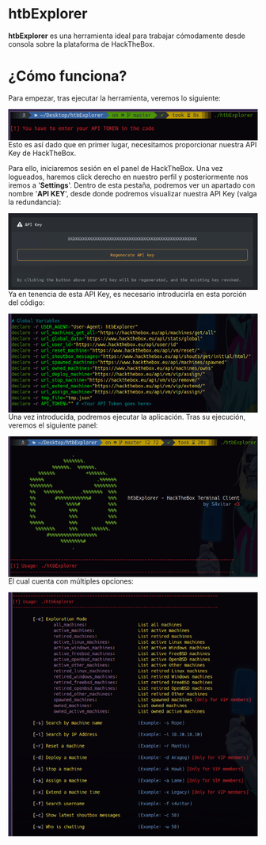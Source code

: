 # htbExplorer

**htbExplorer** es una herramienta ideal para trabajar cómodamente desde consola sobre la plataforma de HackTheBox.

¿Cómo funciona?
======
Para empezar, tras ejecutar la herramienta, veremos lo siguiente:

<p align="center">
<img src="Images/first.png"
        alt="First"
        style="float: left; margin-right: 10px;" />
</p>

Esto es así dado que en primer lugar, necesitamos proporcionar nuestra API Key de HackTheBox.

Para ello, iniciaremos sesión en el panel de HackTheBox. Una vez logueados, haremos click derecho en nuestro perfil y posteriormente nos iremos a '**Settings**'. Dentro de esta pestaña, podremos ver un apartado con nombre '**API KEY**', desde donde podremos visualizar nuestra API Key (valga la redundancia):

<p align="center">
<img src="Images/second.png"
        alt="Second"
        style="float: left; margin-right: 10px;" />
</p>

Ya en tenencia de esta API Key, es necesario introducirla en esta porción del código:

<p align="center">
<img src="Images/third.png"
        alt="Third"
        style="float: left; margin-right: 10px;" />
</p>

Una vez introducida, podremos ejecutar la aplicación. Tras su ejecución, veremos el siguiente panel:

<p align="center">
<img src="Images/fourth.png"
        alt="Fourth"
        style="float: left; margin-right: 10px;" />
</p>

El cual cuenta con múltiples opciones:

<p align="center">
<img src="Images/fifth.png"
        alt="Fifth"
        style="float: left; margin-right: 10px;" />
</p>

